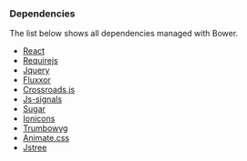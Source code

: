 <h3 id="dependencies" class="anchor">Dependencies</h3>
The list below shows all dependencies managed with Bower.

<ul>
    <li><a href="">React</a></li>
    <li><a href="">Requirejs</a></li>
    <li><a href="">Jquery</a></li>
    <li><a href="">Fluxxor</a></li>
    <li><a href="">Crossroads.js</a></li>
    <li><a href="">Js-signals</a></li>
    <li><a href="">Sugar</a></li>
    <li><a href="">Ionicons</a></li>
    <li><a href="">Trumbowyg</a></li>
    <li><a href="">Animate.css</a></li>
    <li><a href="">Jstree</a></li>
</ul>
